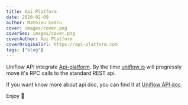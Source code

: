 ```yaml
---
title: Api Platform
date: 2020-02-09
author: Mathieu Ledru
cover: images/cover.png
coverSeo: images/cover.png
coverAuthor: Api Platform
coverOriginalUrl: https://api-platform.com
tags: ["blog"]
---
```


Uniflow API integrate [Api-platform](https://api-platform.com). By the time [uniflow.io](https://uniflow.io) will progressly move it's RPC calls to the standard REST api.

If you want know more about api doc, you can find it at [Uniflow API doc](https://api.uniflow.io/api/docs).

Enjoy 🚀
